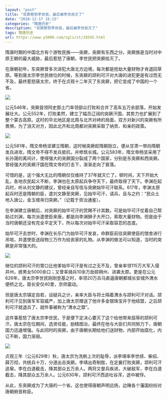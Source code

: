 ```yaml
---
layout: "post"
title: "突厥惹怒李世民，最后被李世民灭了"
date: "2018-12-17 16:15"
categories: "隋唐历史"
description: "突厥惹怒李世民，最后被李世民灭了"
tags: 隋唐历史
url: https://www.y5000.com/zgls/st/18545.html
---
```






隋唐时期的中国北方有个游牧民族——突厥，突厥有东西之分。突厥族是当时对中原王朝的最大威胁，最后惹怒了唐朝，李世民把突厥给灭了。

在唐朝初年，东突厥曾多次进犯大唐北方边境，每次都是抢劫大量财物才肯退回草原。等到唐太宗李世民继位的时候，东突厥的颉利可汗对大唐的进犯更是有过而无不及，最终惹怒唐太宗，终于在贞观十二年灭了东突厥，把它变成了中国的一个省。

![](https://img.y5000.com/uploads/allimg/170405/8-1F405100600155.jpg)

公元546年，突厥首领阿史那土门率领部众打败和合并了高车五万余部落，开始发展壮大。公元552年，打败柔然，建立了幅员辽阔的突厥汗国，其势力也扩展到了整个蒙古高原。这时的华北地区是北周与北齐对峙的局面，双方对新兴的突厥有所畏惧，为了消灭对方，因此北齐和北周都对突厥采取了纳贡、和亲的政策。

![](https://img.y5000.com/uploads/allimg/170405/10124352c-0.jpg)

公元581年，隋文帝杨坚建立隋朝，这时候突厥趁隋朝刚立，便从甘肃一带向隋朝发兵进攻，隋文帝不得不发兵抵抗，并修筑长城。公元583年，隋文帝杨坚采用了长孙晟的离间计，使得强大的突厥国分裂成了两个国家，分别是东突厥和西突厥。曾经强大的突厥汗国在隋文帝的打击下，渐渐走向了衰落。

可惜的是，这个强大无比的隋朝仅仅维持了37年就灭亡了。顿时间，天下开始大乱，各地农民起义不断，李渊也在太原起兵争夺天下，最终取得了天下。李渊在起兵时，听从刘文静的建议，曾经亲自写信与突厥始毕可汗联系。617年，李渊太原起兵时还是隋朝的臣，遣刘文静至突厥，见始毕可汗，请兵，且与之约：“民众土地入唐公，金玉缯帛归突厥。”（记载于资治通鉴）。

在李渊建立唐朝后，对突厥的始毕可汗的赏赐不计其数。可是始毕可汗仗着自己帮助过刘渊，每次派遣使臣来唐，都是向李渊狮子大开口，索取大量财物。但是由于当时唐朝还没有完全平定天下，所以每次对始毕可汗采取容忍的态度。

始毕可汗去世时，李渊在长乐门为始毕可汗发哀，命群臣前往突厥使臣的馆舍进行吊唁，并遣使臣送段物三万作为给丧家的礼物。从李渊的做法可以知道，当时的突厥是非常强大的。

![](https://img.y5000.com/uploads/allimg/170405/1012434391-1.jpg)

继位的颉利可汗的胃口比他爹始毕可汗是有过之无不及，曾亲率领115万大军入侵并州，掳男女5000余口；又曾率骑兵10余万劫掠朔州、进袭太原。更是在公元626年，唐太宗李世民刚刚登基之时，率领20万兵马直逼唐朝都城长安城外渭水便桥之北，距长安仅40里，京师震动。

但是唐太宗镇定自若，设疑兵之计，亲率大臣与将士隔着渭水与颉利可汗对话。颉利可汗见到唐军军容威严，加上唐太宗赠送了他许多金银珠宝并于他结盟，之后颉利可汗就退兵了，就件事被称为“渭水之盟”。

这件事惹怒了唐太宗李世民，于是便下定决心要灭了这个给他带来屈辱的颉利可汗。唐太宗在位期间，选贤任能，励精图治，最终在他与大臣们共同努力下，唐朝国力迅速增强。与此同时的突厥，由于唐朝长期给他们送财物，内部开始腐化，内讧不断，国力渐弱。

![](https://img.y5000.com/uploads/allimg/170405/1012435115-2.jpg)

贞观三年（公元629年）秋，唐太宗为洗刷上次的耻辱，派李靖率李世绩、柴绍、薛万彻，共统兵十万，分道出击突厥。李靖出奇制胜，在定襄打败突厥，颉利可汗逃窜。李在白道截击，降其部众五万余人。两将又督兵疾进，大破敌军，李在白道截击，降其部众五万余人。公元630年，颉利可汗西逃吐谷浑，途中被俘。

从此，东突厥成为了大唐的一个省。这也使得唐朝声明远扬，边陲各个藩国纷纷对唐朝俯首称臣。

